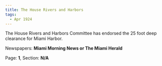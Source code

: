 ```yaml
---  
title: The House Rivers and Harbors  
tags:  
  - Apr 1924  
---  
```

  
The House Rivers and Harbors Committee has endorsed the 25 foot deep clearance for Miami Harbor.  
  
Newspapers: **Miami Morning News or The Miami Herald**  
  
Page: **1**, Section: **N/A** 
